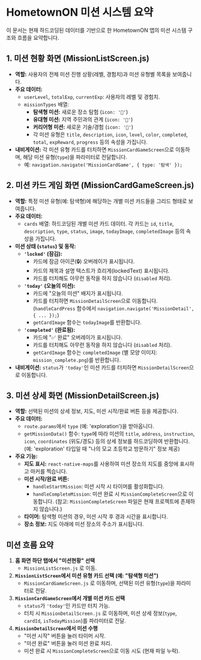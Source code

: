 # HometownON 미션 시스템 요약

이 문서는 현재 하드코딩된 데이터를 기반으로 한 HometownON 앱의 미션 시스템 구조와 흐름을 요약합니다.

## 1. 미션 현황 화면 (MissionListScreen.js)

*   **역할:** 사용자의 전체 미션 진행 상황(레벨, 경험치)과 미션 유형별 목록을 보여줍니다.
*   **주요 데이터:**
    *   `userLevel`, `totalExp`, `currentExp`: 사용자의 레벨 및 경험치.
    *   `missionTypes` 배열:
        *   **탐색형 미션:** 새로운 장소 탐험 (`icon: '🎲'`)
        *   **유대형 미션:** 지역 주민과의 관계 (`icon: '🤝'`)
        *   **커리어형 미션:** 새로운 기술/경험 (`icon: '💼'`)
        *   각 미션 유형은 `title`, `description`, `icon`, `level`, `color`, `completed`, `total`, `expReward`, `progress` 등의 속성을 가집니다.
*   **내비게이션:** 각 미션 유형 카드를 터치하면 `MissionCardGameScreen`으로 이동하며, 해당 미션 유형(`type`)을 파라미터로 전달합니다.
    *   예: `navigation.navigate('MissionCardGame', { type: '탐색' });`

## 2. 미션 카드 게임 화면 (MissionCardGameScreen.js)

*   **역할:** 특정 미션 유형(예: 탐색형)에 해당하는 개별 미션 카드들을 그리드 형태로 보여줍니다.
*   **주요 데이터:**
    *   `cards` 배열: 하드코딩된 개별 미션 카드 데이터. 각 카드는 `id`, `title`, `description`, `type`, `status`, `image`, `todayImage`, `completedImage` 등의 속성을 가집니다.
*   **미션 상태 (`status`) 및 동작:**
    *   **`'locked'` (잠김):**
        *   카드에 잠금 아이콘(🔒) 오버레이가 표시됩니다.
        *   카드의 제목과 설명 텍스트가 흐리게(lockedText) 표시됩니다.
        *   카드를 터치해도 아무런 동작을 하지 않습니다 (`disabled` 처리).
    *   **`'today'` (오늘의 미션):**
        *   카드에 "오늘의 미션" 배지가 표시됩니다.
        *   카드를 터치하면 `MissionDetailScreen`으로 이동합니다. (`handleCardPress` 함수에서 `navigation.navigate('MissionDetail', { ... });`)
        *   `getCardImage` 함수는 `todayImage`를 반환합니다.
    *   **`'completed'` (완료됨):**
        *   카드에 "✅ 완료" 오버레이가 표시됩니다.
        *   카드를 터치해도 아무런 동작을 하지 않습니다 (`disabled` 처리).
        *   `getCardImage` 함수는 `completedImage` (별 모양 이미지: `mission_complete.png`)를 반환합니다.
*   **내비게이션:** `status`가 `'today'`인 미션 카드를 터치하면 `MissionDetailScreen`으로 이동합니다.

## 3. 미션 상세 화면 (MissionDetailScreen.js)

*   **역할:** 선택된 미션의 상세 정보, 지도, 미션 시작/완료 버튼 등을 제공합니다.
*   **주요 데이터:**
    *   `route.params`에서 `type` (예: 'exploration')을 받아옵니다.
    *   `getMissionData()` 함수: `type`에 따라 미션의 `title`, `address`, `instruction`, `icon`, `coordinates` (위도/경도) 등의 상세 정보를 하드코딩하여 반환합니다. (예: 'exploration' 타입일 때 "나의 모교 초등학교 방문하기" 정보 제공)
*   **주요 기능:**
    *   **지도 표시:** `react-native-maps`를 사용하여 미션 장소의 지도를 중앙에 표시하고 마커를 찍습니다.
    *   **미션 시작/완료 버튼:**
        *   `handleStartMission`: 미션 시작 시 타이머를 활성화합니다.
        *   `handleCompleteMission`: 미션 완료 시 `MissionCompleteScreen`으로 이동합니다. (참고: `MissionCompleteScreen` 파일은 현재 프로젝트에 존재하지 않습니다.)
    *   **타이머:** 탐색형 미션의 경우, 미션 시작 후 경과 시간을 표시합니다.
    *   **장소 정보:** 지도 아래에 미션 장소의 주소가 표시됩니다.

## 미션 흐름 요약

1.  **홈 화면 하단 탭에서 "미션현황" 선택**
    *   `MissionListScreen.js` 로 이동.
2.  **`MissionListScreen`에서 미션 유형 카드 선택 (예: "탐색형 미션")**
    *   `MissionCardGameScreen.js` 로 이동하며, 선택된 미션 유형(`type`)을 파라미터로 전달.
3.  **`MissionCardGameScreen`에서 개별 미션 카드 선택**
    *   `status`가 `'today'`인 카드만 터치 가능.
    *   터치 시 `MissionDetailScreen.js` 로 이동하며, 미션 상세 정보(`type`, `cardId`, `isTodayMission`)를 파라미터로 전달.
4.  **`MissionDetailScreen`에서 미션 수행**
    *   "미션 시작" 버튼을 눌러 타이머 시작.
    *   "미션 완료" 버튼을 눌러 미션 완료 처리.
    *   미션 완료 시 `MissionCompleteScreen`으로 이동 시도 (현재 파일 누락).
